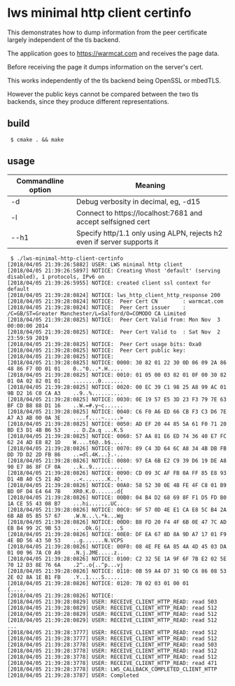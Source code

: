 # lws minimal http client certinfo

This demonstrates how to dump information from the peer
certificate largely independent of the tls backend.

The application goes to https://warmcat.com and receives the page data.

Before receiving the page it dumps information on the server's cert.

This works independently of the tls backend being OpenSSL or mbedTLS.

However the public keys cannot be compared between the two tls
backends, since they produce different representations.

## build

```
 $ cmake . && make
```

## usage

Commandline option|Meaning
---|---
-d <loglevel>|Debug verbosity in decimal, eg, -d15
-l| Connect to https://localhost:7681 and accept selfsigned cert
--h1|Specify http/1.1 only using ALPN, rejects h2 even if server supports it

```
 $ ./lws-minimal-http-client-certinfo
[2018/04/05 21:39:26:5882] USER: LWS minimal http client
[2018/04/05 21:39:26:5897] NOTICE: Creating Vhost 'default' (serving disabled), 1 protocols, IPv6 on
[2018/04/05 21:39:26:5955] NOTICE: created client ssl context for default
[2018/04/05 21:39:28:0824] NOTICE: lws_http_client_http_response 200
[2018/04/05 21:39:28:0824] NOTICE:  Peer Cert CN        : warmcat.com
[2018/04/05 21:39:28:0824] NOTICE:  Peer Cert issuer    : /C=GB/ST=Greater Manchester/L=Salford/O=COMODO CA Limited
[2018/04/05 21:39:28:0825] NOTICE:  Peer Cert Valid from: Mon Nov  3 00:00:00 2014
[2018/04/05 21:39:28:0825] NOTICE:  Peer Cert Valid to  : Sat Nov  2 23:59:59 2019
[2018/04/05 21:39:28:0825] NOTICE:  Peer Cert usage bits: 0xa0
[2018/04/05 21:39:28:0825] NOTICE:  Peer Cert public key:
[2018/04/05 21:39:28:0825] NOTICE: 
[2018/04/05 21:39:28:0825] NOTICE: 0000: 30 82 01 22 30 0D 06 09 2A 86 48 86 F7 0D 01 01    0.."0...*.H.....
[2018/04/05 21:39:28:0825] NOTICE: 0010: 01 05 00 03 82 01 0F 00 30 82 01 0A 02 82 01 01    ........0.......
[2018/04/05 21:39:28:0825] NOTICE: 0020: 00 EC 39 C1 98 25 A8 99 AC 01 9B D2 16 C0 CA A3    ..9..%..........
[2018/04/05 21:39:28:0825] NOTICE: 0030: 0E 19 57 E5 3D 23 F3 79 7E 63 BF CD B8 88 D1 16    ..W.=#.y~c......
[2018/04/05 21:39:28:0825] NOTICE: 0040: C6 F0 A6 ED 66 CB F3 C3 D6 7E A7 A3 AB 00 0A 3E    ....f....~.....>
[2018/04/05 21:39:28:0825] NOTICE: 0050: AD EF 20 44 85 5A 61 F0 71 20 BD E3 D1 4B B6 53    .. D.Za.q ...K.S
[2018/04/05 21:39:28:0825] NOTICE: 0060: 57 AA 81 E6 ED 74 36 40 E7 FC 62 24 AD E8 82 1D    W....t6@..b$....
[2018/04/05 21:39:28:0826] NOTICE: 0070: 89 C4 3D 64 6C A8 34 4B DB FB DD 7D D2 2D FB 86    ..=dl.4K...}.-..
[2018/04/05 21:39:28:0826] NOTICE: 0080: 97 EA 6B E2 C9 39 D6 19 DE A8 90 E7 86 8F CF 0A    ..k..9..........
[2018/04/05 21:39:28:0826] NOTICE: 0090: CD 09 3C AF FB 0A FF 85 E8 93 D1 4B A0 C5 21 AD    ..<........K..!.
[2018/04/05 21:39:28:0826] NOTICE: 00A0: 58 52 30 0E 4B FE 4F C8 01 B9 BD 0F D4 E4 64 7B    XR0.K.O.......d{
[2018/04/05 21:39:28:0826] NOTICE: 00B0: 04 B4 D2 68 69 8F F1 D5 FD B0 1A CE 55 43 08 B7    ...hi.......UC..
[2018/04/05 21:39:28:0826] NOTICE: 00C0: 9F 57 0D 4E E1 CA E8 5C B4 2A 6B AB 05 B5 57 67    .W.N...\.*k...Wg
[2018/04/05 21:39:28:0826] NOTICE: 00D0: B8 FD 20 F4 4F 6B 0E 47 7C AD EB B4 99 2C 9B 53    .. .Ok.G|....,.S
[2018/04/05 21:39:28:0826] NOTICE: 00E0: DF EA 67 8D 8A 9D A7 17 01 F9 4E BD 56 43 50 53    ..g.......N.VCPS
[2018/04/05 21:39:28:0826] NOTICE: 00F0: 08 4E FE 6A 85 4A 4D 45 03 DA 01 00 96 7A C0 A9    .N.j.JME.....z..
[2018/04/05 21:39:28:0826] NOTICE: 0100: C2 32 5E 1A 9F 6F 7B E2 02 5E 70 12 D3 8E 76 6A    .2^..o{..^p...vj
[2018/04/05 21:39:28:0826] NOTICE: 0110: 0B 59 A4 D7 31 9D C6 86 08 53 2E 02 8A 1E B1 FB    .Y..1....S......
[2018/04/05 21:39:28:0826] NOTICE: 0120: 7B 02 03 01 00 01                                  {.....          
[2018/04/05 21:39:28:0826] NOTICE: 
[2018/04/05 21:39:28:0829] USER: RECEIVE_CLIENT_HTTP_READ: read 503
[2018/04/05 21:39:28:0829] USER: RECEIVE_CLIENT_HTTP_READ: read 512
[2018/04/05 21:39:28:0829] USER: RECEIVE_CLIENT_HTTP_READ: read 512
[2018/04/05 21:39:28:0829] USER: RECEIVE_CLIENT_HTTP_READ: read 512
...
[2018/04/05 21:39:28:3777] USER: RECEIVE_CLIENT_HTTP_READ: read 512
[2018/04/05 21:39:28:3777] USER: RECEIVE_CLIENT_HTTP_READ: read 512
[2018/04/05 21:39:28:3778] USER: RECEIVE_CLIENT_HTTP_READ: read 503
[2018/04/05 21:39:28:3778] USER: RECEIVE_CLIENT_HTTP_READ: read 512
[2018/04/05 21:39:28:3778] USER: RECEIVE_CLIENT_HTTP_READ: read 512
[2018/04/05 21:39:28:3778] USER: RECEIVE_CLIENT_HTTP_READ: read 471
[2018/04/05 21:39:28:3778] USER: LWS_CALLBACK_COMPLETED_CLIENT_HTTP
[2018/04/05 21:39:28:3787] USER: Completed
```


